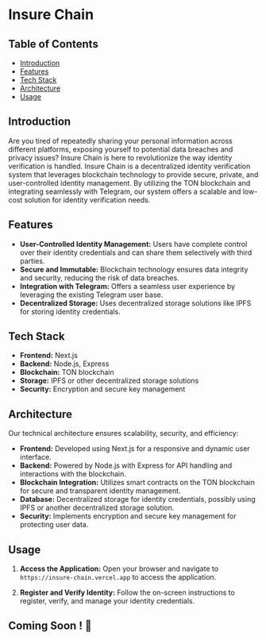# Insure Chain

## Table of Contents
- [Introduction](#introduction)
- [Features](#features)
- [Tech Stack](#tech-stack)
- [Architecture](#architecture)
- [Usage](#usage)

## Introduction
Are you tired of repeatedly sharing your personal information across different platforms, exposing yourself to potential data breaches and privacy issues? Insure Chain is here to revolutionize the way identity verification is handled. Insure Chain is a decentralized identity verification system that leverages blockchain technology to provide secure, private, and user-controlled identity management. By utilizing the TON blockchain and integrating seamlessly with Telegram, our system offers a scalable and low-cost solution for identity verification needs.

## Features
- **User-Controlled Identity Management:** Users have complete control over their identity credentials and can share them selectively with third parties.
- **Secure and Immutable:** Blockchain technology ensures data integrity and security, reducing the risk of data breaches.
- **Integration with Telegram:** Offers a seamless user experience by leveraging the existing Telegram user base.
- **Decentralized Storage:** Uses decentralized storage solutions like IPFS for storing identity credentials.

## Tech Stack
- **Frontend:** Next.js
- **Backend:** Node.js, Express
- **Blockchain:** TON blockchain
- **Storage:** IPFS or other decentralized storage solutions
- **Security:** Encryption and secure key management

## Architecture
Our technical architecture ensures scalability, security, and efficiency:
- **Frontend:** Developed using Next.js for a responsive and dynamic user interface.
- **Backend:** Powered by Node.js with Express for API handling and interactions with the blockchain.
- **Blockchain Integration:** Utilizes smart contracts on the TON blockchain for secure and transparent identity management.
- **Database:** Decentralized storage for identity credentials, possibly using IPFS or another decentralized storage solution.
- **Security:** Implements encryption and secure key management for protecting user data.

## Usage
1. **Access the Application:**
   Open your browser and navigate to `https://insure-chain.vercel.app` to access the application.

2. **Register and Verify Identity:**
   Follow the on-screen instructions to register, verify, and manage your identity credentials.

## Coming Soon ! 🌻

